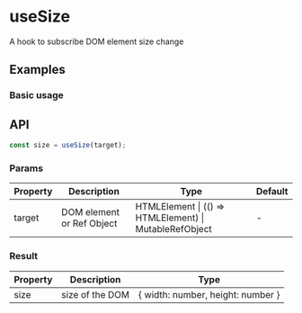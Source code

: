 # useSize

A hook to subscribe DOM element size change

## Examples

### Basic usage

<demo src="./demo/demo1.vue"
  title="Basic usage"
  desc="drag the div. look at the value change">
</demo>

## API

```ts
const size = useSize(target);
```

### Params

| Property | Description               | Type                                                   | Default |
| -------- | ------------------------- | ------------------------------------------------------ | ------- |
| target   | DOM element or Ref Object | HTMLElement \| (() => HTMLElement) \| MutableRefObject | -       |

### Result

| Property | Description     | Type                              |
| -------- | --------------- | --------------------------------- |
| size     | size of the DOM | { width: number, height: number } |
